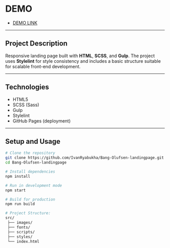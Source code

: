 # DEMO

- [DEMO LINK](https://IvanRyabukha.github.io/Bang-Olufsen-landingpage/)

---

## Project Description

Responsive landing page built with **HTML**, **SCSS**, and **Gulp**.
The project uses **Stylelint** for style consistency and includes a basic structure suitable for scalable front-end development.

---

## Technologies

- HTML5
- SCSS (Sass)
- Gulp
- Stylelint
- GitHub Pages (deployment)

---

## Setup and Usage

```bash
# Clone the repository
git clone https://github.com/IvanRyabukha/Bang-Olufsen-landingpage.git
cd Bang-Olufsen-landingpage

# Install dependencies
npm install

# Run in development mode
npm start

# Build for production
npm run build

# Project Structure:
src/
 ├── images/
 ├── fonts/
 ├── scripts/
 ├── styles/
 └── index.html
```
